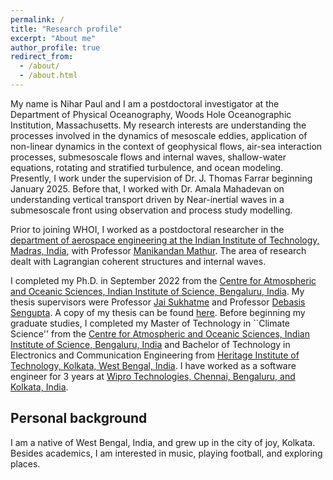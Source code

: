 ```yaml
---
permalink: /
title: "Research profile"
excerpt: "About me"
author_profile: true
redirect_from: 
  - /about/
  - /about.html
---
```

My name is Nihar Paul and I am a postdoctoral investigator at the Department of Physical Oceanography, Woods Hole Oceanographic Institution, Massachusetts. My research interests are understanding the processes involved in the dynamics of mesoscale eddies, application of non-linear dynamics in the context of geophysical flows, air-sea interaction processes, submesoscale flows and internal waves, shallow-water equations, rotating and stratified turbulence, and ocean modeling. Presently, I work under the supervision of Dr. J. Thomas Farrar beginning January 2025. Before that, I worked with Dr. Amala Mahadevan on understanding vertical transport driven by Near-inertial waves in a submesoscale front using observation and process study modelling.

Prior to joining WHOI, I worked as a postdoctoral researcher in the [department of aerospace engineering at the Indian Institute of Technology, Madras, India](https://ae.iitm.ac.in/), with Professor [Manikandan Mathur](https://sites.google.com/site/mathur2m/home). The area of research dealt with Lagrangian coherent structures and internal waves. 

I completed my Ph.D. in September 2022 from the [Centre for Atmospheric and Oceanic Sciences, Indian Institute of Science, Bengaluru, India](https://caos.iisc.ac.in/). My thesis supervisors were Professor [Jai Sukhatme](https://caos.iisc.ac.in/jai.html) and Professor [Debasis Sengupta](https://caos.iisc.ac.in/dsen.html). A copy of my thesis can be found [here](https://etd.iisc.ac.in/handle/2005/5855). Before beginning my graduate studies, I completed my Master of Technology in ``Climate Science'' from the [Centre for Atmospheric and Oceanic Sciences, Indian Institute of Science, Bengaluru, India](https://caos.iisc.ac.in/) and Bachelor of Technology in Electronics and Communication Engineering from [Heritage Institute of Technology, Kolkata, West Bengal, India](https://www.heritageit.edu/). I have worked as a software engineer for 3 years at [Wipro Technologies, Chennai, Bengaluru, and Kolkata, India](https://www.wipro.com/). 

Personal background
---

I am a native of West Bengal, India, and grew up in the city of joy, Kolkata. Besides academics, I am interested in music, playing football, and exploring places.

